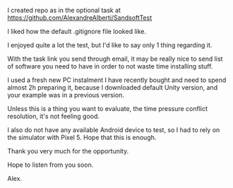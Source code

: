 I created repo as in the optional task at https://github.com/AlexandreAlberti/SandsoftTest

I liked how the default .gitignore file looked like.

I enjoyed quite a lot the test, but I'd like to say only 1 thing regarding it.

With the task link you send through email, it may be really nice to send list of software you need to have in order to not waste time installing stuff. 

I used a fresh new PC instalment I have recently bought and need to spend almost 2h preparing it, because I downloaded default Unity version, and your example was in a previous version.

Unless this is a thing you want to evaluate, the time pressure conflict resolution, it's not feeling good.

I also do not have any available Android device to test, so I had to rely on the simulator with Pixel 5. Hope that this is enough.

Thank you very much for the opportunity.

Hope to listen from you soon.

Alex.
